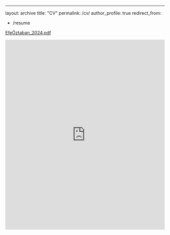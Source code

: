 ---
layout: archive
title: "CV"
permalink: /cv/
author_profile: true
redirect_from:
  - /resume

[EfeÖztaban_2024.pdf](https://github.com/user-attachments/files/17952215/EfeOztaban_CV.7.pdf)

<iframe src="https://drive.google.com/file/d/15Fg1ql1rwfPoTMFoXAsTKTeKo0_uSNDo/preview" 
        style="width:100%; height:600px;" frameborder="0" allowfullscreen></iframe>


